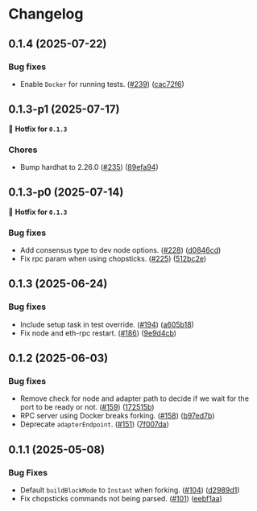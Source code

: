 # Changelog

## 0.1.4 (2025-07-22)
### Bug fixes

- Enable `Docker` for running tests. ([#239](https://github.com/paritytech/hardhat-polkadot/pull/239)) ([cac72f6](https://github.com/paritytech/hardhat-polkadot/commit/cac72f6270ac41b3c1d22045c82ca77ca73240fd))


## 0.1.3-p1 (2025-07-17)
🔧 **Hotfix for `0.1.3`**
### Chores

- Bump hardhat to 2.26.0 ([#235](https://github.com/paritytech/hardhat-polkadot/pull/235)) ([89efa94](https://github.com/paritytech/hardhat-polkadot/commit/89efa9498cbe16e32a97519a40a8e1ce4b915f08))


## 0.1.3-p0 (2025-07-14)
🔧 **Hotfix for `0.1.3`**
### Bug fixes

- Add consensus type to dev node options. ([#228](https://github.com/paritytech/hardhat-polkadot/pull/228)) ([d0846cd](https://github.com/paritytech/hardhat-polkadot/commit/d0846cd2feef66232f7e97d1adffaccb55d4ec58))
- Fix rpc param when using chopsticks. ([#225](https://github.com/paritytech/hardhat-polkadot/pull/225)) ([512bc2e](https://github.com/paritytech/hardhat-polkadot/commit/512bc2e9d158ee77268f01d6cb90851724195d64))


## 0.1.3 (2025-06-24)
### Bug fixes

- Include setup task in test override. ([#194](https://github.com/paritytech/hardhat-polkadot/pull/194)) ([a605b18](https://github.com/paritytech/hardhat-polkadot/commit/a605b181cbaec747e3ddeeffc7f98f19f5d45116))
- Fix node and eth-rpc restart. ([#186](https://github.com/paritytech/hardhat-polkadot/pull/186)) ([9e9d4cb](https://github.com/paritytech/hardhat-polkadot/commit/9e9d4cbac6cf9ce3fe9dfc33daed68ce6ff7287d))


## 0.1.2 (2025-06-03)
### Bug fixes

- Remove check for node and adapter path to decide if we wait for the port to be ready or not. ([#159](https://github.com/paritytech/hardhat-polkadot/pull/159)) ([172515b](https://github.com/paritytech/hardhat-polkadot/commit/172515b0c8bea891123d74208fd07f56cffb974b))
- RPC server using Docker breaks forking. ([#158](https://github.com/paritytech/hardhat-polkadot/pull/158)) ([b97ed7b](https://github.com/paritytech/hardhat-polkadot/commit/b97ed7b59efca4c724641a0ece239617dba49160))
- Deprecate `adapterEndpoint`. ([#151](https://github.com/paritytech/hardhat-polkadot/pull/151)) ([7f007da](https://github.com/paritytech/hardhat-polkadot/commit/7f007daf7a38f3f5eff84829d3a3a02e5cca1d1f))


## 0.1.1 (2025-05-08)
### Bug Fixes

- Default `buildBlockMode` to `Instant` when forking. ([#104](https://github.com/paritytech/hardhat-polkadot/pull/104)) ([d2989d1](https://github.com/paritytech/hardhat-polkadot/commit/d2989d153365b2ee7a6d84e3f25fc2dc285b6624))
- Fix chopsticks commands not being parsed. ([#101](https://github.com/paritytech/hardhat-polkadot/pull/101)) ([eebf1aa](https://github.com/paritytech/hardhat-polkadot/commit/eebf1aa44c303d90184ac4f37536cd6f14979ab8))

